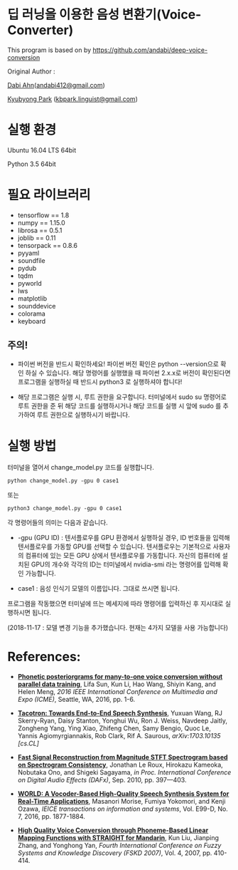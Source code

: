 # 딥 러닝을 이용한 음성 변환기(Voice-Converter)

This program is based on by https://github.com/andabi/deep-voice-conversion

Original Author :

[Dabi Ahn](https://github.com/andabi)(andabi412@gmail.com)  

[Kyubyong Park](https://github.com/Kyubyong) (kbpark.linguist@gmail.com)

# 실행 환경

Ubuntu 16.04 LTS 64bit

Python 3.5 64bit

# 필요 라이브러리

- tensorflow == 1.8
- numpy == 1.15.0
- librosa == 0.5.1
- joblib == 0.11
- tensorpack == 0.8.6
- pyyaml
- soundfile
- pydub
- tqdm
- pyworld
- lws
- matplotlib
- sounddevice
- colorama
- keyboard

## 주의!
- 파이썬 버전을 반드시 확인하세요!
  파이썬 버전 확인은 python --version으로 확인 하실 수 있습니다.
  해당 명령어를 실행했을 때 파이썬 2.x.x로 버전이 확인된다면
  프로그램을 실행하실 때 반드시 python3 로 실행하셔야 합니다!

- 해당 프로그램은 실행 시, 루트 권한을 요구합니다.
  터미널에서 sudo su 명령어로 루트 권한을 준 뒤 해당 코드를 실행하시거나
  해당 코드를 실행 시 앞에 sudo 를 추가하여 루트 권한으로 실행하시기 바랍니다.

# 실행 방법

터미널을 열어서 change_model.py 코드를 실행합니다.


    python change_model.py -gpu 0 case1


또는


    python3 change_model.py -gpu 0 case1



각 명령어들의 의미는 다음과 같습니다.

- -gpu (GPU ID) : 텐서플로우를 GPU 환경에서 실행하실 경우, ID 번호들을 입력해 텐서플로우를 가동할 GPU를 선택할 수 있습니다.
                  텐서플로우는 기본적으로 사용자의 컴퓨터에 있는 모든 GPU 상에서 텐서플로우를 가동합니다.
                  자신의 컴퓨터에 설치된 GPU의 개수와 각각의 ID는 터미널에서 nvidia-smi 라는 명령어를 입력해 확인 가능합니다.

- case1 : 음성 인식기 모델의 이름입니다. 그대로 쓰시면 됩니다.



프로그램을 작동했으면 터미널에 뜨는 메세지에 따라 명령어를 입력하신 후
지시대로 실행하시면 됩니다.

(2018-11-17 : 모델 변경 기능을 추가했습니다. 현재는 4가지 모델을 사용 가능합니다)


# References:

- [**Phonetic posteriorgrams for many-to-one voice conversion without parallel data training**](https://ieeexplore.ieee.org/document/7552917), Lifa Sun, Kun Li, Hao Wang, Shiyin Kang, and Helen Meng, *2016 IEEE International Conference on Multimedia and Expo (ICME)*, Seattle, WA, 2016, pp. 1-6.

- [**Tacotron: Towards End-to-End Speech Synthesis**](https://arxiv.org/abs/1703.10135), Yuxuan Wang, RJ Skerry-Ryan, Daisy Stanton, Yonghui Wu, Ron J. Weiss, Navdeep Jaitly, Zongheng Yang, Ying Xiao, Zhifeng Chen, Samy Bengio, Quoc Le, Yannis Agiomyrgiannakis, Rob Clark, Rif A. Saurous, *arXiv:1703.10135 [cs.CL]*

- [**Fast Signal Reconstruction from Magnitude STFT Spectrogram based on Spectrogram Consistency**](https://www.researchgate.net/publication/228830559_Fast_Signal_Reconstruction_from_Magnitude_STFT_Spectrogram_based_on_Spectrogram_Consistency), Jonathan Le Roux, Hirokazu Kameoka, Nobutaka Ono, and Shigeki Sagayama, *in Proc. International Conference on Digital Audio Effects (DAFx)*, Sep. 2010, pp. 397—403.

- [**WORLD: A Vocoder-Based High-Quality Speech Synthesis System for Real-Time Applications**](https://www.jstage.jst.go.jp/article/transinf/E99.D/7/E99.D_2015EDP7457/_article), Masanori Morise, Fumiya Yokomori, and Kenji Ozawa, *IEICE transactions on information and systems*, Vol. E99-D, No. 7, 2016, pp. 1877-1884.

- [**High Quality Voice Conversion through Phoneme-Based Linear Mapping Functions with STRAIGHT for Mandarin**](https://ieeexplore.ieee.org/document/4406422), Kun Liu, Jianping Zhang, and Yonghong Yan, *Fourth International Conference on Fuzzy Systems and Knowledge Discovery (FSKD 2007)*, Vol. 4, 2007, pp. 410-414.
